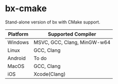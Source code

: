 # bx-cmake
Stand-alone version of bx with CMake support.

| Platform    | Supported Compiler          |
| -           | -                           |
| Windows     | MSVC, GCC, Clang, MinGW-w64 |
| Linux       | GCC, Clang                  |
| Android     | To do                       |
| MacOS       | GCC, Clang                  |
| iOS         | Xcode(Clang)                |